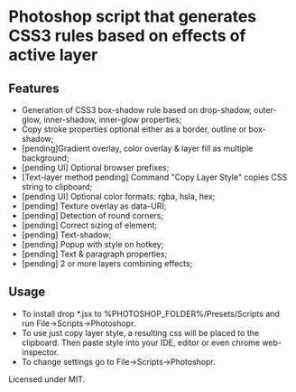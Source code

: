 Photoshop script that generates CSS3 rules based on effects of active layer
============================================================
<h2>Features</h2>
<ul>
	<li>Generation of CSS3 box-shadow rule based on drop-shadow, outer-glow, inner-shadow, inner-glow properties;</li>
	<li>Copy stroke properties optional either as a border, outline or box-shadow;</li>
	<li>[pending]Gradient overlay, color overlay & layer fill as multiple background;</li>
	<li>[pending UI] Optional browser prefixes;</li>
	<li>[Text-layer method pending] Command "Copy Layer Style" copies CSS string to clipboard;</li>
	<li>[pending UI] Optional color formats: rgba, hsla, hex; </li>
	<li>[pending] Texture overlay as data-URI;</li>
	<li>[pending] Detection of round corners;</li>
	<li>[pending] Correct sizing of element;</li>
	<li>[pending] Text-shadow;</li>
	<li>[pending] Popup with style on hotkey;</li>
	<li>[pending] Text & paragraph properties;</li>
	<li>[pending] 2 or more layers combining effects;</li>
</ul>

<h2>Usage</h2>
<ul>
	<li>To install drop *.jsx to %PHOTOSHOP_FOLDER%/Presets/Scripts and run File→Scripts→Photoshopr.</li>
	<li>To use just copy layer style, a resulting css will be placed to the clipboard. Then paste style into your IDE, editor or even chrome web-inspector.</li>
	<li>To change settings go to File→Scripts→Photoshopr. </li>
</ul>

<p>Licensed under MIT.</p>

